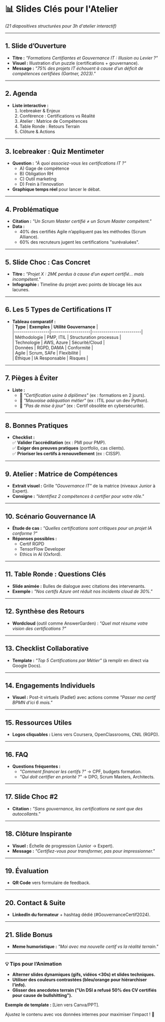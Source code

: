 # 📊 **Slides Clés pour l'Atelier**  
*(21 diapositives structurées pour 3h d'atelier interactif)*  

---

## **1. Slide d’Ouverture**  
- **Titre :** *"Formations Certifiantes et Gouvernance IT : Illusion ou Levier ?"*  
- **Visuel :** Illustration d’un puzzle (certifications + gouvernance).  
- **Message :** *"75% des projets IT échouent à cause d’un déficit de compétences certifiées (Gartner, 2023)."*  

---

## **2. Agenda**  
- **Liste interactive :**  
  1. Icebreaker & Enjeux  
  2. Conférence : Certifications vs Réalité  
  3. Atelier : Matrice de Compétences  
  4. Table Ronde : Retours Terrain  
  5. Clôture & Actions  

---

## **3. Icebreaker : Quiz Mentimeter**  
- **Question :** *"À quoi associez-vous les certifications IT ?"*  
  - A) Gage de compétence  
  - B) Obligation RH  
  - C) Outil marketing  
  - D) Frein à l’innovation  
- **Graphique temps réel** pour lancer le débat.  

---

## **4. Problématique**  
- **Citation :** *"Un Scrum Master certifié ≠ un Scrum Master compétent."*  
- **Data :**  
  - 40% des certifiés Agile n’appliquent pas les méthodes (Scrum Alliance).  
  - 60% des recruteurs jugent les certifications "surévaluées".  

---

## **5. Slide Choc : Cas Concret**  
- **Titre :** *"Projet X : 2M€ perdus à cause d’un expert certifié… mais incompétent."*  
- **Infographie :** Timeline du projet avec points de blocage liés aux lacunes.  

---

## **6. Les 5 Types de Certifications IT**  
- **Tableau comparatif :**  
  | **Type**         | **Exemples**       | **Utilité Gouvernance** |  
  |------------------|--------------------|-------------------------|  
  | Méthodologie     | PMP, ITIL          | Structuration processus |  
  | Technologie      | AWS, Azure         | Sécurité/Cloud          |  
  | Données          | RGPD, DAMA         | Conformité              |  
  | Agile            | Scrum, SAFe        | Flexibilité             |  
  | Éthique          | IA Responsable     | Risques                 |  

---

## **7. Pièges à Éviter**  
- **Liste :**  
  - 🚩 *"Certification usine à diplômes"* (ex : formations en 2 jours).  
  - 🚩 *"Mauvaise adéquation métier"* (ex : ITIL pour un dev Python).  
  - 🚩 *"Pas de mise à jour"* (ex : Certif obsolète en cybersécurité).  

---

## **8. Bonnes Pratiques**  
- **Checklist :**  
  ✅ **Valider l’accréditation** (ex : PMI pour PMP).  
  ✅ **Exiger des preuves pratiques** (portfolio, cas clients).  
  ✅ **Prioriser les certifs à renouvellement** (ex : CISSP).  

---

## **9. Atelier : Matrice de Compétences**  
- **Extrait visuel :** Grille *"Gouvernance IT"* de la matrice (niveaux Junior à Expert).  
- **Consigne :** *"Identifiez 2 compétences à certifier pour votre rôle."*  

---

## **10. Scénario Gouvernance IA**  
- **Étude de cas :** *"Quelles certifications sont critiques pour un projet IA conforme ?"*  
- **Réponses possibles :**  
  - Certif RGPD  
  - TensorFlow Developer  
  - Ethics in AI (Oxford).  

---

## **11. Table Ronde : Questions Clés**  
- **Slide animée :** Bulles de dialogue avec citations des intervenants.  
- **Exemple :** *"Nos certifs Azure ont réduit nos incidents cloud de 30%."*  

---

## **12. Synthèse des Retours**  
- **Wordcloud** (outil comme AnswerGarden) : *"Quel mot résume votre vision des certifications ?"*  

---

## **13. Checklist Collaborative**  
- **Template :** *"Top 5 Certifications par Métier"* (à remplir en direct via Google Docs).  

---

## **14. Engagements Individuels**  
- **Visuel :** Post-it virtuels (Padlet) avec actions comme *"Passer ma certif BPMN d’ici 6 mois."*  

---

## **15. Ressources Utiles**  
- **Logos cliquables :** Liens vers Coursera, OpenClassrooms, CNIL (RGPD).  

---

## **16. FAQ**  
- **Questions fréquentes :**  
  - *"Comment financer les certifs ?"* → CPF, budgets formation.  
  - *"Qui doit certifier en priorité ?"* → DPO, Scrum Masters, Architects.  

---

## **17. Slide Choc #2**  
- **Citation :** *"Sans gouvernance, les certifications ne sont que des autocollants."*  

---

## **18. Clôture Inspirante**  
- **Visuel :** Échelle de progression (Junior → Expert).  
- **Message :** *"Certifiez-vous pour transformer, pas pour impressionner."*  

---

## **19. Évaluation**  
- **QR Code** vers formulaire de feedback.  

---

## **20. Contact & Suite**  
- **LinkedIn du formateur** + hashtag dédié (#GouvernanceCertif2024).  

---

## **21. Slide Bonus**  
- **Meme humoristique :** *"Moi avec ma nouvelle certif vs la réalité terrain."*  

---

### 💡 **Tips pour l’Animation**  
- **Alterner slides dynamiques (gifs, vidéos <30s) et slides techniques.**  
- **Utiliser des couleurs contrastées (bleu/orange pour hiérarchiser l’info).**  
- **Glisser des anecdotes terrain ("Un DSI a refusé 50% des CV certifiés pour cause de bullshitting").**  

**Exemple de template :** [Lien vers Canva/PPT].  

Ajustez le contenu avec vos données internes pour maximiser l’impact ! 🚀
